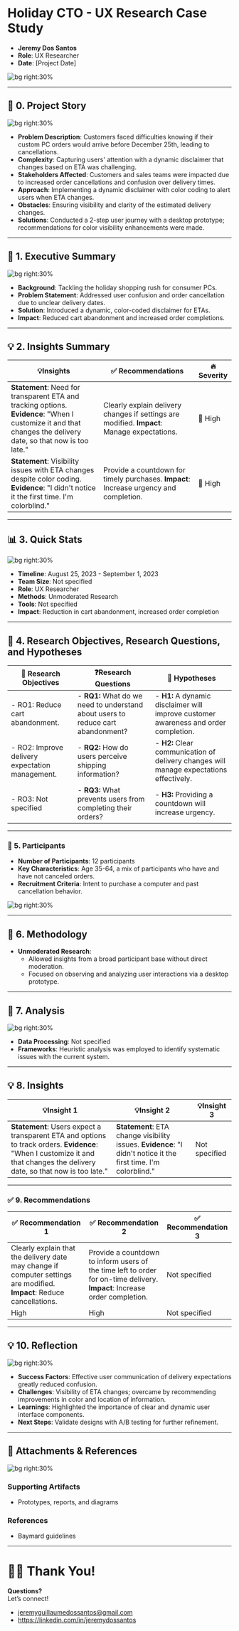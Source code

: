# Holiday CTO - UX Research Case Study

- **Jeremy Dos Santos**
- **Role**: UX Researcher
- **Date**: [Project Date]

![bg right:30%](https://via.placeholder.com/300)

---

## 📖 **0. Project Story**

![bg right:30%](https://via.placeholder.com/300)

- **Problem Description**: Customers faced difficulties knowing if their custom PC orders would arrive before December 25th, leading to cancellations.
- **Complexity**: Capturing users' attention with a dynamic disclaimer that changes based on ETA was challenging.
- **Stakeholders Affected**: Customers and sales teams were impacted due to increased order cancellations and confusion over delivery times.
- **Approach**: Implementing a dynamic disclaimer with color coding to alert users when ETA changes.
- **Obstacles**: Ensuring visibility and clarity of the estimated delivery changes.
- **Solutions**: Conducted a 2-step user journey with a desktop prototype; recommendations for color visibility enhancements were made.

---

## 💬 **1. Executive Summary**

![bg right:30%](https://via.placeholder.com/300)

- **Background**: Tackling the holiday shopping rush for consumer PCs.
- **Problem Statement**: Addressed user confusion and order cancellation due to unclear delivery dates.
- **Solution**: Introduced a dynamic, color-coded disclaimer for ETAs.
- **Impact**: Reduced cart abandonment and increased order completions.

---

## 💡 **2. Insights Summary**

| 💡**Insights**                                                        | ✅ Recommendations                                                         | 🔥 Severity                  |
| --------------------------------------------------------------------- | ------------------------------------------------------------------------- | ---------------------------- |
| **Statement**: Need for transparent ETA and tracking options. **Evidence**: "When I customize it and that changes the delivery date, so that now is too late." | Clearly explain delivery changes if settings are modified. **Impact**: Manage expectations.  | 🔴 High                          |
| **Statement**: Visibility issues with ETA changes despite color coding. **Evidence**: "I didn't notice it the first time. I'm colorblind." | Provide a countdown for timely purchases. **Impact**: Increase urgency and completion. | 🔴 High                          |

---

## 📊 **3. Quick Stats**

![bg right:30%](https://via.placeholder.com/300)

- **Timeline**: August 25, 2023 - September 1, 2023
- **Team Size**: Not specified
- **Role**: UX Researcher
- **Methods**: Unmoderated Research
- **Tools**: Not specified
- **Impact**: Reduction in cart abandonment, increased order completion

---

## 🎯 **4. Research Objectives, Research Questions, and Hypotheses**

| 🎯 **Research Objectives**                       | ❓**Research Questions**                        | 🔎 **Hypotheses**                                                                                                |
| ------------------------------------------------ | ---------------------------------------------- | ---------------------------------------------------------------------------------------------------------------- |
| - RO1: Reduce cart abandonment.                  | - **RQ1:** What do we need to understand about users to reduce cart abandonment? | - **H1:** A dynamic disclaimer will improve customer awareness and order completion.                             |
| - RO2: Improve delivery expectation management.  | - **RQ2:** How do users perceive shipping information?                   | - **H2:** Clear communication of delivery changes will manage expectations effectively.                         |
| - RO3: Not specified                             | - **RQ3:** What prevents users from completing their orders?            | - **H3:** Providing a countdown will increase urgency.                                                          |

---

### 👥 5. **Participants**

- **Number of Participants**: 12 participants  
- **Key Characteristics**: Age 35-64, a mix of participants who have and have not canceled orders.  
- **Recruitment Criteria**: Intent to purchase a computer and past cancellation behavior.  

![bg right:30%](https://via.placeholder.com/300)  

---

## **🧪 6. Methodology**

- **Unmoderated Research**: 
  - Allowed insights from a broad participant base without direct moderation.  
  - Focused on observing and analyzing user interactions via a desktop prototype.  

---

## 🔬 **7. Analysis**

![bg right:30%](https://via.placeholder.com/300)

- **Data Processing**: Not specified
- **Frameworks**: Heuristic analysis was employed to identify systematic issues with the current system.

---

## 💡 **8. Insights**

| 💡**Insight 1**                                                                                                                                 | 💡**Insight 2**                                                                                  | 💡**Insight 3**                                                                                  |
| --------------------------------------------------------------------------------------------------------------------------------------------- | ------------------------------------------------------------------------------------------------ | ------------------------------------------------------------------------------------------------ |
| **Statement**: Users expect a transparent ETA and options to track orders. **Evidence**: "When I customize it and that changes the delivery date, so that now is too late." | **Statement**: ETA change visibility issues. **Evidence**: "I didn't notice it the first time. I'm colorblind." | Not specified                                                                                   |

---

### **✅ 9. Recommendations**

| ✅ **Recommendation 1**                                                    | ✅ **Recommendation 2**                                                         | ✅ **Recommendation 3**                                                                        |
| ------------------------------------------------------------------------- | ------------------------------------------------------------------------------ | ---------------------------------------------------------------------------------------------- |
| Clearly explain that the delivery date may change if computer settings are modified. **Impact**: Reduce cancellations. | Provide a countdown to inform users of the time left to order for on-time delivery. **Impact**: Increase order completion. | Not specified                                                                                   |
| High                                                                      | High                                                                           | Not specified                                                                                   |

---

## 💡 **10. Reflection**

![bg right:30%](https://via.placeholder.com/300)

- **Success Factors**: Effective user communication of delivery expectations greatly reduced confusion.
- **Challenges**: Visibility of ETA changes; overcame by recommending improvements in color and location of information.
- **Learnings**: Highlighted the importance of clear and dynamic user interface components. 
- **Next Steps**: Validate designs with A/B testing for further refinement.

---

## 📎 **Attachments & References**

![bg right:30%](https://via.placeholder.com/300)

### Supporting Artifacts
- Prototypes, reports, and diagrams

### References
- Baymard guidelines

---

# 🙏🏼 Thank You!

**Questions?**  
Let’s connect!  
- jeremyguillaumedossantos@gmail.com
- https://linkedin.com/in/jeremydossantos
